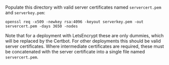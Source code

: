 Populate this directory with valid server certificates named `servercert.pem` and `serverkey.pem`:
```
openssl req -x509 -newkey rsa:4096 -keyout serverkey.pem -out servercert.pem -days 3650 -nodes
```

Note that for a deployment with LetsEncrypt these are only dummies, which will be replaced by the Certbot.
For other deployments this should be valid server certificates. Where intermediate certificates are required, these must be 
concatenated with the server certificate into a single file named `servercert.pem`.